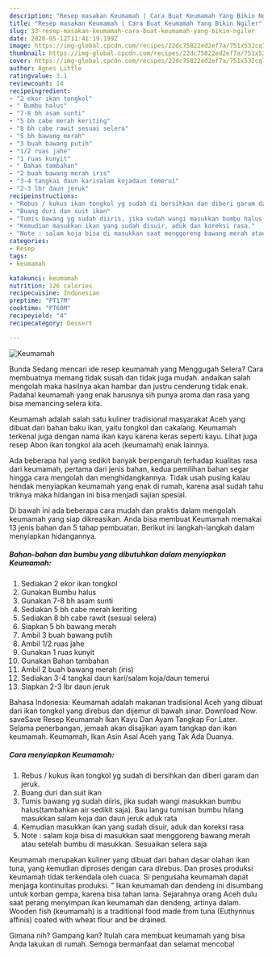 ```yaml
---
description: "Resep masakan Keumamah | Cara Buat Keumamah Yang Bikin Ngiler"
title: "Resep masakan Keumamah | Cara Buat Keumamah Yang Bikin Ngiler"
slug: 33-resep-masakan-keumamah-cara-buat-keumamah-yang-bikin-ngiler
date: 2020-05-12T11:41:19.199Z
image: https://img-global.cpcdn.com/recipes/22dc75822ed2ef7a/751x532cq70/keumamah-foto-resep-utama.jpg
thumbnail: https://img-global.cpcdn.com/recipes/22dc75822ed2ef7a/751x532cq70/keumamah-foto-resep-utama.jpg
cover: https://img-global.cpcdn.com/recipes/22dc75822ed2ef7a/751x532cq70/keumamah-foto-resep-utama.jpg
author: Agnes Little
ratingvalue: 3.1
reviewcount: 14
recipeingredient:
- "2 ekor ikan tongkol"
- " Bumbu halus"
- "7-8 bh asam sunti"
- "5 bh cabe merah keriting"
- "8 bh cabe rawit sesuai selera"
- "5 bh bawang merah"
- "3 buah bawang putih"
- "1/2 ruas jahe"
- "1 ruas kunyit"
- " Bahan tambahan"
- "2 buah bawang merah iris"
- "3-4 tangkai daun karisalam kojadaun temerui"
- "2-3 lbr daun jeruk"
recipeinstructions:
- "Rebus / kukus ikan tongkol yg sudah di bersihkan dan diberi garam dan jeruk."
- "Buang duri dan suit ikan"
- "Tumis bawang yg sudah diiris, jika sudah wangi masukkan bumbu halus(tambahkan air sedikit saja). Bau langu tumisan bumbu hilang masukkan salam koja dan daun jeruk aduk rata"
- "Kemudian masukkan ikan yang sudah disuir, aduk dan koreksi rasa."
- "Note : salam koja bisa di masukkan saat menggoreng bawang merah atau setelah bumbu di masukkan. Sesuaikan selera saja"
categories:
- Resep
tags:
- keumamah

katakunci: keumamah 
nutrition: 126 calories
recipecuisine: Indonesian
preptime: "PT17M"
cooktime: "PT60M"
recipeyield: "4"
recipecategory: Dessert

---
```



![Keumamah](https://img-global.cpcdn.com/recipes/22dc75822ed2ef7a/751x532cq70/keumamah-foto-resep-utama.jpg)

Bunda Sedang mencari ide resep keumamah yang Menggugah Selera? Cara membuatnya memang tidak susah dan tidak juga mudah. andaikan salah mengolah maka hasilnya akan hambar dan justru cenderung tidak enak. Padahal keumamah yang enak harusnya sih punya aroma dan rasa yang bisa memancing selera kita.

Keumamah adalah salah satu kuliner tradisional masyarakat Aceh yang dibuat dari bahan baku ikan, yaitu tongkol dan cakalang. Keumamah terkenal juga dengan nama ikan kayu karena keras seperti kayu. Lihat juga resep Abon ikan tongkol ala aceh (keumamah) enak lainnya.

Ada beberapa hal yang sedikit banyak berpengaruh terhadap kualitas rasa dari keumamah, pertama dari jenis bahan, kedua pemilihan bahan segar hingga cara mengolah dan menghidangkannya. Tidak usah pusing kalau hendak menyiapkan keumamah yang enak di rumah, karena asal sudah tahu triknya maka hidangan ini bisa menjadi sajian spesial.


Di bawah ini ada beberapa cara mudah dan praktis dalam mengolah keumamah yang siap dikreasikan. Anda bisa membuat Keumamah memakai 13 jenis bahan dan 5 tahap pembuatan. Berikut ini langkah-langkah dalam menyiapkan hidangannya.

<!--inarticleads1-->

##### Bahan-bahan dan bumbu yang dibutuhkan dalam menyiapkan Keumamah:

1. Sediakan 2 ekor ikan tongkol
1. Gunakan  Bumbu halus
1. Gunakan 7-8 bh asam sunti
1. Sediakan 5 bh cabe merah keriting
1. Sediakan 8 bh cabe rawit (sesuai selera)
1. Siapkan 5 bh bawang merah
1. Ambil 3 buah bawang putih
1. Ambil 1/2 ruas jahe
1. Gunakan 1 ruas kunyit
1. Gunakan  Bahan tambahan
1. Ambil 2 buah bawang merah (iris)
1. Sediakan 3-4 tangkai daun kari/salam koja/daun temerui
1. Siapkan 2-3 lbr daun jeruk


Bahasa Indonesia: Keumamah adalah makanan tradisional Aceh yang dibuat dari ikan tongkol yang direbus dan dijemur di bawah sinar. Download Now. saveSave Resep Keumamah Ikan Kayu Dan Ayam Tangkap For Later. Selama penerbangan, jemaah akan disajikan ayam tangkap dan ikan keumamah. Keumamah, Ikan Asin Asal Aceh yang Tak Ada Duanya. 

<!--inarticleads2-->

##### Cara menyiapkan Keumamah:

1. Rebus / kukus ikan tongkol yg sudah di bersihkan dan diberi garam dan jeruk.
1. Buang duri dan suit ikan
1. Tumis bawang yg sudah diiris, jika sudah wangi masukkan bumbu halus(tambahkan air sedikit saja). Bau langu tumisan bumbu hilang masukkan salam koja dan daun jeruk aduk rata
1. Kemudian masukkan ikan yang sudah disuir, aduk dan koreksi rasa.
1. Note : salam koja bisa di masukkan saat menggoreng bawang merah atau setelah bumbu di masukkan. Sesuaikan selera saja


Keumamah merupakan kuliner yang dibuat dari bahan dasar olahan ikan tuna, yang kemudian diproses dengan cara direbus. Dan proses produksi keumamah tidak terkendala oleh cuaca. Si pengusaha keumamah dapat menjaga kontinuitas produksi. &#34; Ikan keumamah dan dendeng ini disumbang untuk korban gempa, karena bisa tahan lama. Sejarahnya orang Aceh dulu saat perang menyimpan ikan keumamah dan dendeng, artinya dalam. Wooden fish (keumamah) is a traditional food made from tuna (Euthynnus affinis) coated with wheat flour and be drained. 

Gimana nih? Gampang kan? Itulah cara membuat keumamah yang bisa Anda lakukan di rumah. Semoga bermanfaat dan selamat mencoba!
